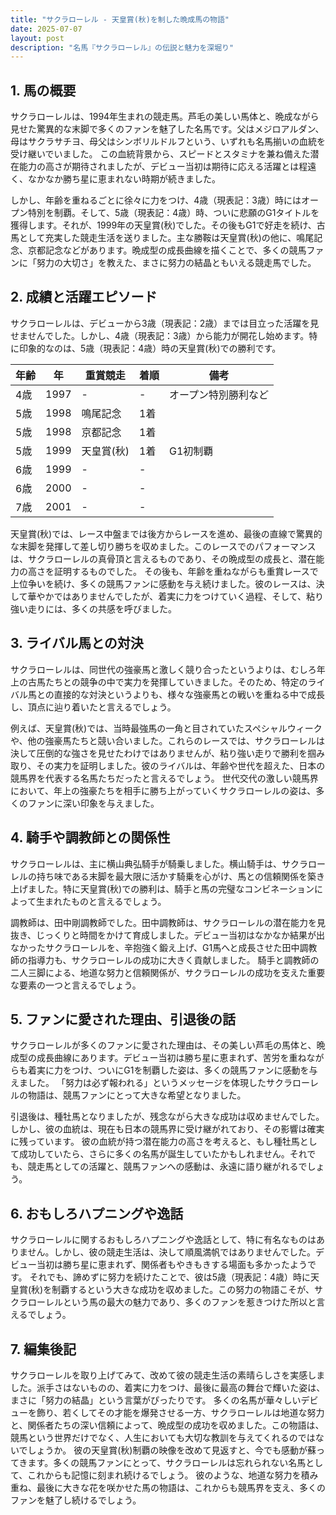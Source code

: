 ```yaml
---
title: "サクラローレル - 天皇賞(秋)を制した晩成馬の物語"
date: 2025-07-07
layout: post
description: "名馬『サクラローレル』の伝説と魅力を深堀り"
---
```


## 1. 馬の概要

サクラローレルは、1994年生まれの競走馬。芦毛の美しい馬体と、晩成ながら見せた驚異的な末脚で多くのファンを魅了した名馬です。父はメジロアルダン、母はサクラサチヨ、母父はシンボリルドルフという、いずれも名馬揃いの血統を受け継いでいました。  この血統背景から、スピードとスタミナを兼ね備えた潜在能力の高さが期待されましたが、デビュー当初は期待に応える活躍とは程遠く、なかなか勝ち星に恵まれない時期が続きました。

しかし、年齢を重ねるごとに徐々に力をつけ、4歳（現表記：3歳）時にはオープン特別を制覇。そして、5歳（現表記：4歳）時、ついに悲願のG1タイトルを獲得します。それが、1999年の天皇賞(秋)でした。その後もG1で好走を続け、古馬として充実した競走生活を送りました。主な勝鞍は天皇賞(秋)の他に、鳴尾記念、京都記念などがあります。晩成型の成長曲線を描くことで、多くの競馬ファンに「努力の大切さ」を教えた、まさに努力の結晶ともいえる競走馬でした。


## 2. 成績と活躍エピソード

サクラローレルは、デビューから3歳（現表記：2歳）までは目立った活躍を見せませんでした。しかし、4歳（現表記：3歳）から能力が開花し始めます。特に印象的なのは、5歳（現表記：4歳）時の天皇賞(秋)での勝利です。

| 年齢 | 年 | 重賞競走 | 着順 | 備考 |
|---|---|---|---|---|
| 4歳 | 1997 |  -  |  -  | オープン特別勝利など |
| 5歳 | 1998 | 鳴尾記念 | 1着 |  |
| 5歳 | 1998 | 京都記念 | 1着 |  |
| 5歳 | 1999 | 天皇賞(秋) | 1着 | G1初制覇 |
| 6歳 | 1999 |  -  |  -  |  |
| 6歳 | 2000 |  -  |  -  |  |
| 7歳 | 2001 |  -  |  -  |  |


天皇賞(秋)では、レース中盤までは後方からレースを進め、最後の直線で驚異的な末脚を発揮して差し切り勝ちを収めました。このレースでのパフォーマンスは、サクラローレルの真骨頂と言えるものであり、その晩成型の成長と、潜在能力の高さを証明するものでした。  その後も、年齢を重ねながらも重賞レースで上位争いを続け、多くの競馬ファンに感動を与え続けました。彼のレースは、決して華やかではありませんでしたが、着実に力をつけていく過程、そして、粘り強い走りには、多くの共感を呼びました。


## 3. ライバル馬との対決

サクラローレルは、同世代の強豪馬と激しく競り合ったというよりは、むしろ年上の古馬たちとの競争の中で実力を発揮していきました。そのため、特定のライバル馬との直接的な対決というよりも、様々な強豪馬との戦いを重ねる中で成長し、頂点に辿り着いたと言えるでしょう。

例えば、天皇賞(秋)では、当時最強馬の一角と目されていたスペシャルウィークや、他の強豪馬たちと競い合いました。これらのレースでは、サクラローレルは決して圧倒的な強さを見せたわけではありませんが、粘り強い走りで勝利を掴み取り、その実力を証明しました。彼のライバルは、年齢や世代を超えた、日本の競馬界を代表する名馬たちだったと言えるでしょう。  世代交代の激しい競馬界において、年上の強豪たちを相手に勝ち上がっていくサクラローレルの姿は、多くのファンに深い印象を与えました。


## 4. 騎手や調教師との関係性

サクラローレルは、主に横山典弘騎手が騎乗しました。横山騎手は、サクラローレルの持ち味である末脚を最大限に活かす騎乗を心がけ、馬との信頼関係を築き上げました。特に天皇賞(秋)での勝利は、騎手と馬の完璧なコンビネーションによって生まれたものと言えるでしょう。

調教師は、田中剛調教師でした。田中調教師は、サクラローレルの潜在能力を見抜き、じっくりと時間をかけて育成しました。デビュー当初はなかなか結果が出なかったサクラローレルを、辛抱強く鍛え上げ、G1馬へと成長させた田中調教師の指導力も、サクラローレルの成功に大きく貢献しました。  騎手と調教師の二人三脚による、地道な努力と信頼関係が、サクラローレルの成功を支えた重要な要素の一つと言えるでしょう。


## 5. ファンに愛された理由、引退後の話

サクラローレルが多くのファンに愛された理由は、その美しい芦毛の馬体と、晩成型の成長曲線にあります。デビュー当初は勝ち星に恵まれず、苦労を重ねながらも着実に力をつけ、ついにG1を制覇した姿は、多くの競馬ファンに感動を与えました。  「努力は必ず報われる」というメッセージを体現したサクラローレルの物語は、競馬ファンにとって大きな希望となりました。

引退後は、種牡馬となりましたが、残念ながら大きな成功は収めませんでした。しかし、彼の血統は、現在も日本の競馬界に受け継がれており、その影響は確実に残っています。  彼の血統が持つ潜在能力の高さを考えると、もし種牡馬として成功していたら、さらに多くの名馬が誕生していたかもしれません。それでも、競走馬としての活躍と、競馬ファンへの感動は、永遠に語り継がれるでしょう。


## 6. おもしろハプニングや逸話

サクラローレルに関するおもしろハプニングや逸話として、特に有名なものはありません。しかし、彼の競走生活は、決して順風満帆ではありませんでした。デビュー当初は勝ち星に恵まれず、関係者もやきもきする場面も多かったようです。  それでも、諦めずに努力を続けたことで、彼は5歳（現表記：4歳）時に天皇賞(秋)を制覇するという大きな成功を収めました。この努力の物語こそが、サクラローレルという馬の最大の魅力であり、多くのファンを惹きつけた所以と言えるでしょう。


## 7. 編集後記

サクラローレルを取り上げてみて、改めて彼の競走生活の素晴らしさを実感しました。派手さはないものの、着実に力をつけ、最後に最高の舞台で輝いた姿は、まさに「努力の結晶」という言葉がぴったりです。  多くの名馬が華々しいデビューを飾り、若くしてその才能を爆発させる一方、サクラローレルは地道な努力と、関係者たちの深い信頼によって、晩成型の成功を収めました。この物語は、競馬という世界だけでなく、人生においても大切な教訓を与えてくれるのではないでしょうか。  彼の天皇賞(秋)制覇の映像を改めて見返すと、今でも感動が蘇ってきます。多くの競馬ファンにとって、サクラローレルは忘れられない名馬として、これからも記憶に刻まれ続けるでしょう。  彼のような、地道な努力を積み重ね、最後に大きな花を咲かせた馬の物語は、これからも競馬界を支え、多くのファンを魅了し続けるでしょう。
